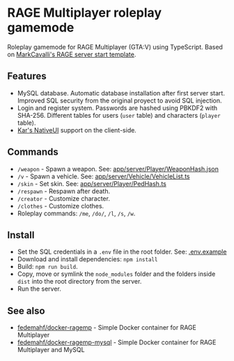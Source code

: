 # RAGE Multiplayer roleplay gamemode
Roleplay gamemode for RAGE Multiplayer (GTA:V) using TypeScript. Based on [MarkCavalli's RAGE server start template](https://github.com/MarkCavalli/rage-server-start-template).

## Features
- MySQL database. Automatic database installation after first server start. Improved SQL security from the original proyect to avoid SQL injection.
- Login and register system. Passwords are hashed using PBKDF2 with SHA-256. Different tables for users (`user` table) and characters (`player` table).
- [Kar's NativeUI](https://github.com/karscopsandrobbers/RAGEMP-NativeUI) support on the client-side.

## Commands
- `/weapon` - Spawn a weapon. See: [app/server/Player/WeaponHash.json](app/server/Player/WeaponHash.json)
- `/v` - Spawn a vehicle. See: [app/server/Vehicle/VehicleList.ts](app/server/Vehicle/VehicleList.ts)
- `/skin` - Set skin. See: [app/server/Player/PedHash.ts](app/server/Player/PedHash.ts)
- `/respawn` - Respawn after death.
- `/creator` - Customize character.
- `/clothes` - Customize clothes.
- Roleplay commands: `/me`, `/do/`, `/l`, `/s`, `/w`.

## Install
- Set the SQL credentials in a `.env` file in the root folder. See: [.env.example](.env.example)
- Download and install dependencies: `npm install`
- Build: `npm run build`.
- Copy, move or symlink the `node_modules` folder and the folders inside `dist` into the root directory from the server.
- Run the server.

## See also
- [fedemahf/docker-ragemp](https://github.com/fedemahf/docker-ragemp) - Simple Docker container for RAGE Multiplayer
- [fedemahf/docker-ragemp-mysql](https://github.com/fedemahf/docker-ragemp-mysql) - Simple Docker container for RAGE Multiplayer and MySQL
